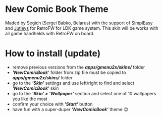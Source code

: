# New Comic Book Theme
Maded by Segich (Sergei Babko, Belarus) with the support of <a href="https://boards.dingoonity.org/profile/simpleasy/" target="_blank">SimplEasy</a> and <a href="https://boards.dingoonity.org/profile/jutley/" target="_blank">Jutleys</a> for RetroFW for LDK game system.
This skin  will be works with all game handhelds with RetroFW on board.

# How to install (update)
- remove previous versions from the <i><b>apps/gmenu2x/skins/</b></i> folder
- <i><b>'NewComicBook'</b></i> folder from zip file must be copied to <i><b>apps/gmenu2x/skins/</b></i> folder
- go to the <i><b>'Skin'</b></i> settings and use left/right to find and select <i><b>'NewComicBook'</b></i> skin 
- go to the <i><b>'Skin' > 'Wallpaper'</b></i> section and select one of 10 wallpapers you like the most
- confirm your choice with <i><b>'Start'</b></i> button
- have fun with a super-duper <i><b>'NewComicBook'</b></i> theme :blush:
